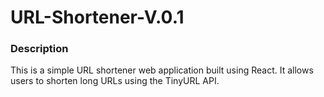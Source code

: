 # URL-Shortener-V.0.1
<h3>Description</h3>
<p>This is a simple URL shortener web application built using React. It allows users to shorten long URLs using the TinyURL API.</p>
